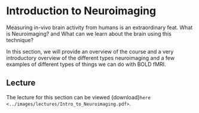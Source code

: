# Introduction to Neuroimaging

Measuring in-vivo brain activity from humans is an extraordinary feat. What is Neuroimaging? and What can we learn about the brain using this technique?

In this section, we will provide an overview of the course and a very introductory overview of the different types neuroimaging and a few examples of different types of things we can do with BOLD fMRI.

## Lecture

The lecture for this section can be viewed {download}`here <../images/lectures/Intro_to_Neuroimaging.pdf>`.


```python

```
